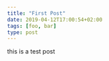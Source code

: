 ```yaml
---
title: "First Post"
date: 2019-04-12T17:00:54+02:00
tags: [foo, bar]
type: post
---
```


this is a test post

